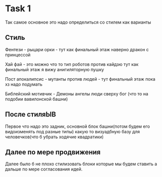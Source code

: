 # Task 1

Так самое основное это надо определиться со стилем  как варианты

## Стиль

Фентези - рыцари орки - тут  как финальный этаж наверно дракон с принцессой

Хай фай - это  можно что то тип роботов против кайдзю  тут  как финальный этаж я вижу анигиляторную пушку 

Пост апокалипсис - мутанты против людей - тут финальный этаж  пока хз  надо подумать 

Библейский мотивчик - Демоны ангелы люди сверху бог (что то на подобии вавилонской башни)

## После стиляЫВ

Первое что надо это задник, основной блок башни(потом будем его видоизменять под разные типы) какую то визуадбную базу для человечков(что б  убрать ходячие квадратики)

## Далее по мере продвижения

Далее было б не плохо стилизовать блоки которые мы будем ставить а дальше по мере согласования идей.